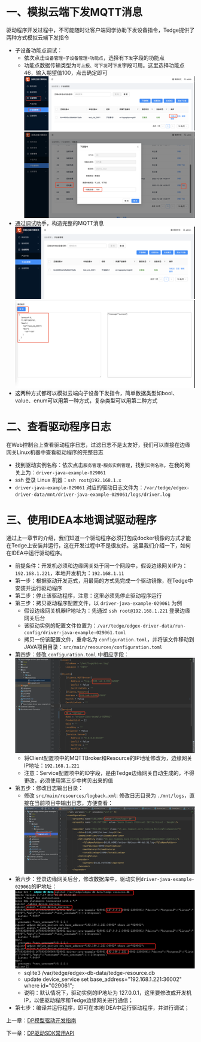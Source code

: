 # 一、模拟云端下发MQTT消息
驱动程序开发过程中，不可能随时让客户端同学协助下发设备指令，Tedge提供了两种方式模拟云端下发指令
- 子设备功能点调试：
    - 依次点击`设备管理`-`子设备管理`-`功能点`，选择有`下发`字段的功能点
    - 功能点数据传输类型为`可上报、可下发`时`下发`字段可用。这里选择功能点46，输入期望值100，点击确定即可
    ![功能点控制1](../images/TedgeWeb/功能点控制1.png)
    ![功能点控制2](../images/TedgeWeb/功能点控制2.png)
- 通过调试助手，构造完整的MQTT消息
    ![调试助手1](../images/TedgeWeb/调试助手1.png)
    ![调试助手2](../images/TedgeWeb/调试助手2.png)
- 这两种方式都可以模拟云端向子设备下发指令，简单数据类型如bool、value、enum可以用第一种方式，复杂类型可以用第二种方式

# 二、查看驱动程序日志
在Web控制台上查看驱动程序日志，过滤日志不是太友好，我们可以直接在边缘网关Linux机器中查看驱动程序的完整日志
- 找到驱动实例名称：依次点击`服务管理`-`服务实例管理`，找到`实例名称`，在我的网关上为：`driver-java-example-029061`
- ssh 登录 Linux 机器：`ssh root@192.168.1.x`
- `driver-java-example-029061` 对应的驱动日志文件为：`/var/tedge/edgex-driver-data/mnt/driver-java-example-029061/logs/driver.log`

# 三、使用IDEA本地调试驱动程序
通过上一章节的介绍，我们知道一个驱动程序必须打包成docker镜像的方式才能在Tedge上安装并运行，这在开发过程中不是很友好。
这里我们介绍一下，如何在IDEA中运行驱动程序。
- 前提条件：开发机必须和边缘网关处于同一个网段中，假设边缘网关IP为：`192.168.1.221`，本地开发机为：`192.168.1.11`
- 第一步：根据驱动开发范式，用最简的方式先完成一个驱动镜像，在Tedge中安装并运行驱动程序
- 第二步：停止该驱动程序，注意：这里必须先停止驱动程序运行
- 第三步：拷贝驱动程序配置文件，以 `driver-java-example-029061` 为例
  - 假设边缘网关机器IP地址为：先通过 `ssh root@192.168.1.221` 登录边缘网关后台
  - 该驱动实例的配置文件位置为：`/var/tedge/edgex-driver-data/run-config/driver-java-example-029061.toml`
  - 拷贝一份该配置文件，重命名为 `configuration.toml`，并将该文件移动到JAVA项目目录：`src/main/resources/configuration.toml`
- 第四步：修改 `configuration.toml` 中相应字段：![修改驱动配置文件](../images/TedgeWeb/驱动配置文件.png)
  - 将Client配置项中的MQTTBroker和Resource的IP地址修改为，边缘网关IP地址：`192.168.1.221`
  - 注意：Service配置项中的ID字段，是由Tedge边缘网关自动生成的，不得更改，必须使用第三步中拷贝出来的值
- 第五步：修改日志输出目录：
  - 修改 `src/main/resources/logback.xml`: 修改日志目录为 `./mnt/logs`，直接在当前项目中输出日志，方便查看：![修改驱动日志](../images/TedgeWeb/修改驱动日志目录.png)
- 第六步：登录边缘网关后台，修改数据库中，驱动实例`driver-java-example-029061`的IP地址：![修改数据库-驱动实例IP](../images/TedgeWeb/驱动实例数据库修改.png)
  - sqlite3 /var/tedge/edgex-db-data/tedge-resource.db
  - update device_service set base_address="192.168.1.221:36002" where id="029061";
  - 说明：默认情况下，驱动实例的IP地址为 127.0.0.1，这里要修改成开发机IP，以便驱动程序和Tedge边缘网关进行通信；
- 第七步：编译并运行程序，即可在本地IDEA中运行驱动程序，并进行调试；

上一章：[DP模型驱动开发指南](./developdp.md)

下一章：[DP驱动SDK常用API](./sdkapi.md)
